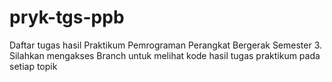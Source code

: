 # pryk-tgs-ppb
Daftar tugas hasil Praktikum Pemrograman Perangkat Bergerak Semester 3.
Silahkan mengakses Branch untuk melihat kode hasil tugas praktikum pada setiap topik
